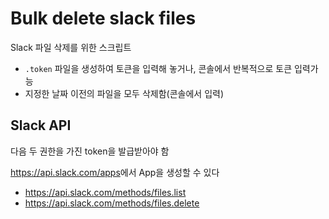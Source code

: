 # Bulk delete slack files

Slack 파일 삭제를 위한 스크립트

- `.token` 파일을 생성하여 토큰을 입력해 놓거나, 콘솔에서 반복적으로 토큰 입력가능
- 지정한 날짜 이전의 파일을 모두 삭제함(콘솔에서 입력)

## Slack API

다음 두 권한을 가진 token을 발급받아야 함

<https://api.slack.com/apps>에서 App을 생성할 수 있다

- <https://api.slack.com/methods/files.list>
- <https://api.slack.com/methods/files.delete>
